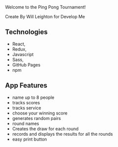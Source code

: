 Welcome to the Ping Pong Tournament!

Create By Will Leighton for Develop Me

## Technologies

- React,
- Redux,
- Javascript
- Sass,
- GitHub Pages
- npm

## App Features

- name up to 8 people
- tracks scores
- tracks service
- choose your winning score
- generates random pairs
- round names
- Creates the draw for each round
- records and displays the results for all the rounds
- easy print button
